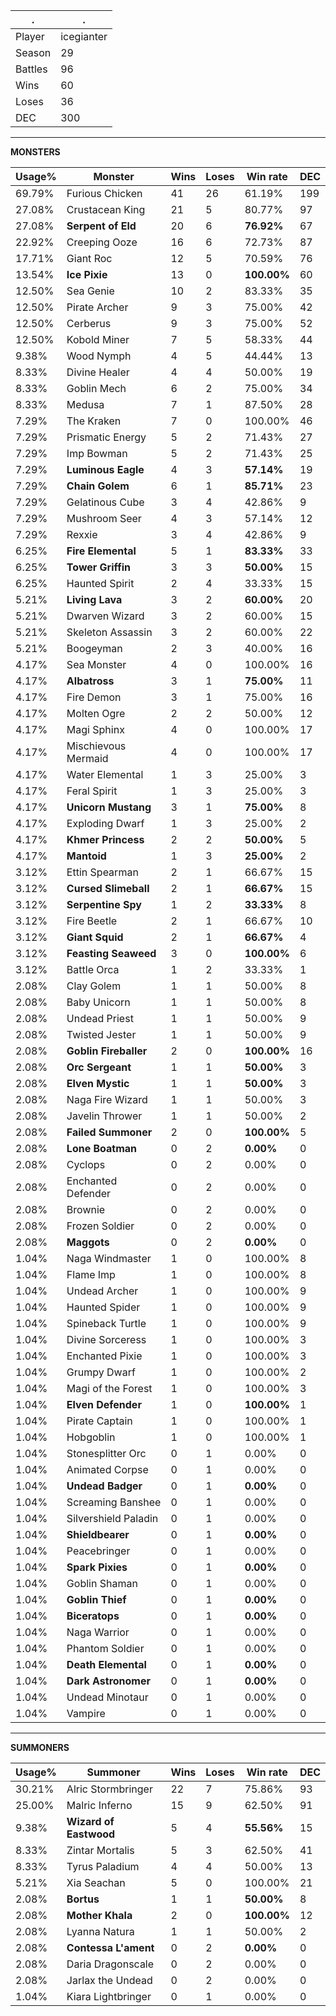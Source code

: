 .|.
|-|-
Player|icegianter
Season|29
Battles|96
Wins|60
Loses|36
DEC|300

---
**MONSTERS**

Usage%|Monster|Wins|Loses|Win rate|DEC|
-|-|-|-|-|-|
69.79%|Furious Chicken|41|26|61.19%|199|
27.08%|Crustacean King|21|5|80.77%|97|
27.08%|**Serpent of Eld**|20|6|**76.92%**|67|
22.92%|Creeping Ooze|16|6|72.73%|87|
17.71%|Giant Roc|12|5|70.59%|76|
13.54%|**Ice Pixie**|13|0|**100.00%**|60|
12.50%|Sea Genie|10|2|83.33%|35|
12.50%|Pirate Archer|9|3|75.00%|42|
12.50%|Cerberus|9|3|75.00%|52|
12.50%|Kobold Miner|7|5|58.33%|44|
9.38%|Wood Nymph|4|5|44.44%|13|
8.33%|Divine Healer|4|4|50.00%|19|
8.33%|Goblin Mech|6|2|75.00%|34|
8.33%|Medusa|7|1|87.50%|28|
7.29%|The Kraken|7|0|100.00%|46|
7.29%|Prismatic Energy|5|2|71.43%|27|
7.29%|Imp Bowman|5|2|71.43%|25|
7.29%|**Luminous Eagle**|4|3|**57.14%**|19|
7.29%|**Chain Golem**|6|1|**85.71%**|23|
7.29%|Gelatinous Cube|3|4|42.86%|9|
7.29%|Mushroom Seer|4|3|57.14%|12|
7.29%|Rexxie|3|4|42.86%|9|
6.25%|**Fire Elemental**|5|1|**83.33%**|33|
6.25%|**Tower Griffin**|3|3|**50.00%**|15|
6.25%|Haunted Spirit|2|4|33.33%|15|
5.21%|**Living Lava**|3|2|**60.00%**|20|
5.21%|Dwarven Wizard|3|2|60.00%|15|
5.21%|Skeleton Assassin|3|2|60.00%|22|
5.21%|Boogeyman|2|3|40.00%|16|
4.17%|Sea Monster|4|0|100.00%|16|
4.17%|**Albatross**|3|1|**75.00%**|11|
4.17%|Fire Demon|3|1|75.00%|16|
4.17%|Molten Ogre|2|2|50.00%|12|
4.17%|Magi Sphinx|4|0|100.00%|17|
4.17%|Mischievous Mermaid|4|0|100.00%|17|
4.17%|Water Elemental|1|3|25.00%|3|
4.17%|Feral Spirit|1|3|25.00%|3|
4.17%|**Unicorn Mustang**|3|1|**75.00%**|8|
4.17%|Exploding Dwarf|1|3|25.00%|2|
4.17%|**Khmer Princess**|2|2|**50.00%**|5|
4.17%|**Mantoid**|1|3|**25.00%**|2|
3.12%|Ettin Spearman|2|1|66.67%|15|
3.12%|**Cursed Slimeball**|2|1|**66.67%**|15|
3.12%|**Serpentine Spy**|1|2|**33.33%**|8|
3.12%|Fire Beetle|2|1|66.67%|10|
3.12%|**Giant Squid**|2|1|**66.67%**|4|
3.12%|**Feasting Seaweed**|3|0|**100.00%**|6|
3.12%|Battle Orca|1|2|33.33%|1|
2.08%|Clay Golem|1|1|50.00%|8|
2.08%|Baby Unicorn|1|1|50.00%|8|
2.08%|Undead Priest|1|1|50.00%|9|
2.08%|Twisted Jester|1|1|50.00%|9|
2.08%|**Goblin Fireballer**|2|0|**100.00%**|16|
2.08%|**Orc Sergeant**|1|1|**50.00%**|3|
2.08%|**Elven Mystic**|1|1|**50.00%**|3|
2.08%|Naga Fire Wizard|1|1|50.00%|3|
2.08%|Javelin Thrower|1|1|50.00%|2|
2.08%|**Failed Summoner**|2|0|**100.00%**|5|
2.08%|**Lone Boatman**|0|2|**0.00%**|0|
2.08%|Cyclops|0|2|0.00%|0|
2.08%|Enchanted Defender|0|2|0.00%|0|
2.08%|Brownie|0|2|0.00%|0|
2.08%|Frozen Soldier|0|2|0.00%|0|
2.08%|**Maggots**|0|2|**0.00%**|0|
1.04%|Naga Windmaster|1|0|100.00%|8|
1.04%|Flame Imp|1|0|100.00%|8|
1.04%|Undead Archer|1|0|100.00%|9|
1.04%|Haunted Spider|1|0|100.00%|9|
1.04%|Spineback Turtle|1|0|100.00%|9|
1.04%|Divine Sorceress|1|0|100.00%|3|
1.04%|Enchanted Pixie|1|0|100.00%|3|
1.04%|Grumpy Dwarf|1|0|100.00%|2|
1.04%|Magi of the Forest|1|0|100.00%|3|
1.04%|**Elven Defender**|1|0|**100.00%**|1|
1.04%|Pirate Captain|1|0|100.00%|1|
1.04%|Hobgoblin|1|0|100.00%|1|
1.04%|Stonesplitter Orc|0|1|0.00%|0|
1.04%|Animated Corpse|0|1|0.00%|0|
1.04%|**Undead Badger**|0|1|**0.00%**|0|
1.04%|Screaming Banshee|0|1|0.00%|0|
1.04%|Silvershield Paladin|0|1|0.00%|0|
1.04%|**Shieldbearer**|0|1|**0.00%**|0|
1.04%|Peacebringer|0|1|0.00%|0|
1.04%|**Spark Pixies**|0|1|**0.00%**|0|
1.04%|Goblin Shaman|0|1|0.00%|0|
1.04%|**Goblin Thief**|0|1|**0.00%**|0|
1.04%|**Biceratops**|0|1|**0.00%**|0|
1.04%|Naga Warrior|0|1|0.00%|0|
1.04%|Phantom Soldier|0|1|0.00%|0|
1.04%|**Death Elemental**|0|1|**0.00%**|0|
1.04%|**Dark Astronomer**|0|1|**0.00%**|0|
1.04%|Undead Minotaur|0|1|0.00%|0|
1.04%|Vampire|0|1|0.00%|0|

---
**SUMMONERS**

Usage%|Summoner|Wins|Loses|Win rate|DEC|
-|-|-|-|-|-|
30.21%|Alric Stormbringer|22|7|75.86%|93|
25.00%|Malric Inferno|15|9|62.50%|91|
9.38%|**Wizard of Eastwood**|5|4|**55.56%**|15|
8.33%|Zintar Mortalis|5|3|62.50%|41|
8.33%|Tyrus Paladium|4|4|50.00%|13|
5.21%|Xia Seachan|5|0|100.00%|21|
2.08%|**Bortus**|1|1|**50.00%**|8|
2.08%|**Mother Khala**|2|0|**100.00%**|12|
2.08%|Lyanna Natura|1|1|50.00%|2|
2.08%|**Contessa L'ament**|0|2|**0.00%**|0|
2.08%|Daria Dragonscale|0|2|0.00%|0|
2.08%|Jarlax the Undead|0|2|0.00%|0|
1.04%|Kiara Lightbringer|0|1|0.00%|0|
